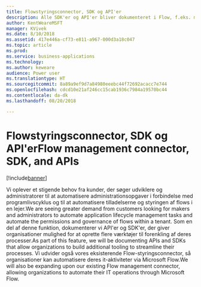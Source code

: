 ```yaml
---
title: Flowstyringsconnector, SDK og API'er
description: Alle SDK'er og API'er bliver dokumenteret i Flow, f.eks. muligheden for at integrere en IFrame til Flow-godkendelse i et program eller oprette eller slette flows via programmering.
author: KentWeareMSFT
manager: KVivek
ms.date: 8/10/2018
ms.assetid: 417e446a-cf73-e811-a967-000d3a18c047
ms.topic: article
ms.prod: 
ms.service: business-applications
ms.technology: 
ms.author: keweare
audience: Power user
ms.translationtype: HT
ms.sourcegitcommit: 8a89a9ef9d7a84980eeebc44f72692acacc7e744
ms.openlocfilehash: cdcd10e21af246cc15cab1936c7984a19570bc44
ms.contentlocale: da-dk
ms.lasthandoff: 08/20/2018

---
```

# <a name="flow-management-connector-sdk-and-apis"></a><span data-ttu-id="5890c-103">Flowstyringsconnector, SDK og API'er</span><span class="sxs-lookup"><span data-stu-id="5890c-103">Flow management connector, SDK, and APIs</span></span>


[!include[banner](../../includes/banner.md)]

<span data-ttu-id="5890c-104">Vi oplever et stigende behov fra kunder, der søger udviklere og administratorer til at automatisere administrationsopgaver i forbindelse med programlivscyklus og til at automatisere tilladelserne og styringen af flows i en lejer.</span><span class="sxs-lookup"><span data-stu-id="5890c-104">We are seeing greater demand from customers looking for makers and administrators to automate application lifecycle management tasks and automate the permissions and governance of flows within a tenant.</span></span> <span data-ttu-id="5890c-105">Som en del af denne funktion, dokumenterer vi API'er og SDK'er, der giver organisationer mulighed for at oprette flere værktøjer til forenkling af deres processer.</span><span class="sxs-lookup"><span data-stu-id="5890c-105">As part of this feature, we will be documenting APIs and SDKs that allow organizations to build additional tooling to streamline their processes.</span></span>  <span data-ttu-id="5890c-106">Vi udvider også vores eksisterende Flow-styringsconnector, så organisationer kan automatisere deres it-aktiviteter via Microsoft Flow.</span><span class="sxs-lookup"><span data-stu-id="5890c-106">We will also be expanding upon our existing Flow management connector, allowing organizations to automate their IT operations through Microsoft Flow.</span></span>


